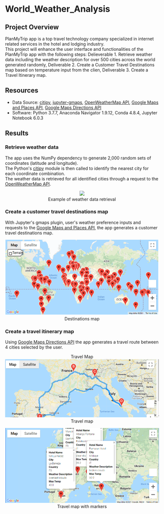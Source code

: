 # World_Weather_Analysis

## Project Overview
PlanMyTrip app is a top travel technology company specialized in internet related services in the hotel and lodging industry.\
This project will enhance the user interface  and functionalities of the PlanMyTrip app with the following steps: 
Delieverable 1. Retrieve weather data including the weather description for over 500 cities across the world generated randomly,
Deliverable  2. Create a Customer Travel Destinations map based on temperature input from the clien,
Deliverable  3. Create a Travel Itinerary map.

## Resources
- Data Source: [citipy](https://github.com/wingchen/citipy), [jupyter-gmaps](https://jupyter-gmaps.readthedocs.io/en/latest/), [OpenWeatherMap API](https://openweathermap.org/current), [Google Maps and Places API](https://developers.google.com/places/web-service/search), [Google Maps Directions API](https://developers.google.com/maps/documentation/directions/overview)
- Software: Python 3.7.7, Anaconda Navigator 1.9.12, Conda 4.8.4, Jupyter Notebook 6.0.3

## Results

### Retrieve weather data
The app uses the NumPy dependency to generate 2,000 random sets of coordinates (latitude and longitude).\
The Python's [citipy](https://github.com/wingchen/citipy) module is then called to identify the nearest city for each coordinate combination.\
The weather data is retrieved for all identified cities through a request to the [OpenWeatherMap API](https://openweathermap.org/current).

<p align="center">
  <img src="https://user-images.githubusercontent.com/68669675/92261511-279c8000-ee9f-11ea-96ba-4dd4fe033049.png"><br/>
  Example of weather data retrieval 
</p>

### Create a customer travel destinations map
With Jupyter's gmaps plugin, user's weather preference inputs and requests to the [Google Maps and Places API](https://developers.google.com/places/web-service/search), the app generates a customer travel destinations map.
<p align="center">
  <img src="Vacation_Search/WeatherPy_vacation_map.png">
  Destinations map 
</p>

### Create a travel itinerary map
Using [Google Maps Directions API](https://developers.google.com/maps/documentation/directions/overview) the app generates a travel route between 4 cities selected by the user.

<p align="center">
  Travel Map
   <img src="Vacation_Itinerary/WeatherPy_travel_map.png">
  Travel map 
</p>
<p align="center">
  <img src="Vacation_Itinerary/WeatherPy_travel_map_markers.png">
  Travel map with markers 
</p>
